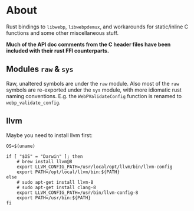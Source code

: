 # About
Rust bindings to `libwebp`, `libwebpdemux`, and workarounds for static/inline C functions and some other miscellaneous stuff.

**Much of the API doc comments from the C header files have been included with their rust FFI counterparts.**

## Modules `raw` & `sys`
Raw, unaltered symbols are under the `raw` module. Also most of the `raw` symbols are re-exported under the `sys` module, with more idiomatic rust naming conventions. E.g. the `WebPValidateConfig` function is renamed to `webp_validate_config`.


## llvm

Maybe you need to install llvm first:

```
OS=$(uname)

if [ "$OS" = "Darwin" ]; then
    # brew install llvm@8
    export LLVM_CONFIG_PATH=/usr/local/opt/llvm/bin/llvm-config
    export PATH=/opt/local/llvm/bin:${PATH}
else
    # sudo apt-get install llvm-8
    # sudo apt-get install clang-8
    export LLVM_CONFIG_PATH=/usr/bin/llvm-config-8
    export PATH=/usr/bin:${PATH}
fi
```

